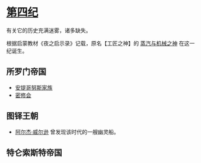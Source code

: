 # [第四纪](../纪元/第四纪.md)

有关它的历史充满迷雾，诸多缺失。

根据启蒙教材《夜之启示录》记载，原名【工匠之神】的 [蒸汽与机械之神](../神明/蒸汽与机械之神.md) 在这一纪诞生。

## 所罗门帝国

+ [安提哥努斯家族](../家族/安提哥努斯家族.md)
+ [密修会](../团体/密修会.md)

## 图铎王朝

+ [阿尔杰·威尔逊](../人物/阿尔杰·威尔逊.md) 曾发现该时代的一艘幽灵船。

## 特仑索斯特帝国
